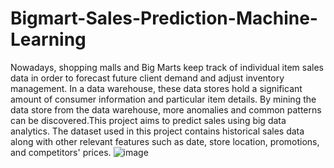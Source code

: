 # Bigmart-Sales-Prediction-Machine-Learning
Nowadays, shopping malls and Big Marts keep track of individual item sales data in order to forecast future client demand and adjust inventory management. In a data warehouse, these data stores hold a significant amount of consumer information and particular item details. By mining the data store from the data warehouse, more anomalies and common patterns can be discovered.This project aims to predict sales using big data analytics. The dataset used in this project contains historical sales data along with other relevant features such as date, store location, promotions, and competitors' prices.
![image](https://github.com/maheshpathade1103/Bigmart-Sales-Presdiction-Machine-Learning/assets/120743920/1a9d35dc-f254-4162-a6aa-7265534d2d8d)
